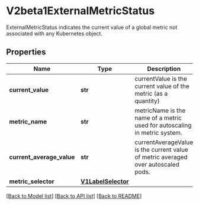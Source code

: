 # V2beta1ExternalMetricStatus

ExternalMetricStatus indicates the current value of a global metric not associated with any Kubernetes object.

## Properties
Name | Type | Description | Notes
------------ | ------------- | ------------- | -------------
**current_value** | **str** | currentValue is the current value of the metric (as a quantity) | 
**metric_name** | **str** | metricName is the name of a metric used for autoscaling in metric system. | 
**current_average_value** | **str** | currentAverageValue is the current value of metric averaged over autoscaled pods. | [optional] 
**metric_selector** | [**V1LabelSelector**](V1LabelSelector.md) |  | [optional] 

[[Back to Model list]](../README.md#documentation-for-models) [[Back to API list]](../README.md#documentation-for-api-endpoints) [[Back to README]](../README.md)


